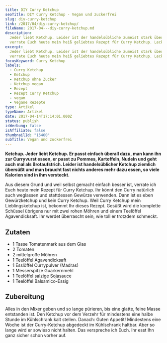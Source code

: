```yaml
---
title: DIY Curry Ketchup
seoTitle: DIY Curry Ketchup - Vegan und zuckerfrei
slug: diy-curry-ketchup
link: /2017/04/diy-curry-ketchup/
fileName: 2017-04---diy-curry-ketchup.md
description:
  Jeder liebt Ketchup. Leider ist der handelsübliche zumeist stark übersüßt. Ich
  verrate Euch heute mein heiß geliebtes Rezept für Curry Ketchup. Lecker vegan
excerpt:
  Jeder liebt Ketchup. Leider ist der handelsübliche zumeist stark übersüßt. Ich
  verrate Euch heute mein heiß geliebtes Rezept für Curry Ketchup. Lecker vegan
focusKeyword: Curry Ketchup
labels:
  - Curry Ketchup
  - Ketchup
  - Ketchup ohne Zucker
  - Ketchup vegan
  - Rezept
  - Rezept Curry Ketchup
  - vegan
  - Vegane Rezepte
type: Artikel
typeName: Artikel
date: 2017-04-14T17:14:01.000Z
status: publish
isWerbung: false
isAffiliate: false
thumbnailId: "15460"
subTitle: Vegan und zuckerfrei
---
```


<strong>Ketchup. Jeder liebt Ketchup. Er passt einfach überall dazu, man kann
ihn zur Curryvurst essen, er passt zu Pommes, Kartoffeln, Nudeln und geht auch
mal als Brotaufstrich. Leider ist handelsüblicher Ketchup ziemlich übersüßt und
man braucht fast nichts anderes mehr dazu essen, so viele Kalorien sind in ihm
versteckt.</strong>

Aus diesem Grund und weil selbst gemacht einfach besser ist, verrate ich Euch
heute mein Rezept für Curry Ketchup. Ihr könnt den Curry natürlich auch
weglassen und stattdessen Gewürze verwenden. Dann ist es eben Gewürzketchup und
kein Curry Ketchup. Weil Curry Ketchup mein Lieblingsketchup ist, bekommt Ihr
dieses Rezept. Gesüßt wird die komplette Schüssel übrigens nur mit zwei rohen
Möhren und einem Teelöffel Agavendicksaft. Ihr werdet überrascht sein, wie toll
er trotzdem schmeckt.

## Zutaten

<ul>
    <li>1 Tasse Tomatenmark aus dem Glas</li>
    <li>2 Tomaten</li>
    <li>2 mittelgroße Möhren</li>
    <li>1 Teelöffel Agavendicksaft</li>
    <li>1 Esslöffel Currypulver (Madras)</li>
    <li>1 Messerspitze Guarkernmehl</li>
    <li>1 Teelöffel salzige Sojasauce</li>
    <li>1 Teelöffel Balsamico-Essig</li>
</ul>

## Zubereitung

Alles in den Mixer geben und so lange pürieren, bis eine glatte, feine Masse
entstanden ist. Den Ketchup vor dem Verzehr für mindestens eine halbe Stunde im
Kühlschrank kalt stellen. Danach: Guten Appetit! Mindestens eine Woche ist der
Curry-Ketchup abgedeckt im Kühlschrank haltbar. Aber so lange wird er sowieso
nicht halten. Das verspreche ich Euch. Ihr esst Ihn ganz sicher schon vorher
auf.

[](/2015/03/die-ultimative-vegane-festivalliste)

&nbsp;
